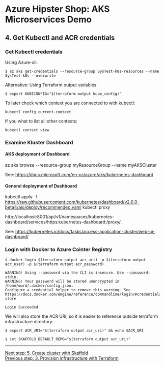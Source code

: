 # Azure Hipster Shop: AKS Microservices Demo

## 4. Get Kubectl and ACR credentials

### Get Kubectl credentials

Using Azure-cli:
```
$ az aks get-credentials --resource-group SysTest-k8s-resources --name SysTest-k8s --overwrite
```

Alternative: Using Terraform output variables:
```
$ export KUBECONFIG="$(terraform output kube_config)"
```

To later check which context you are connected to with kubectl:

```
kubectl config current-context
```

If you what to list all other contexts:

```
kubectl context view
```
### Examine Kluster Dashboard

#### AKS deployment of Dashboard

az aks browse --resource-group myResourceGroup --name myAKSCluster

See: https://docs.microsoft.com/en-us/azure/aks/kubernetes-dashboard

#### General deployment of Dashboard

kubectl apply -f https://raw.githubusercontent.com/kubernetes/dashboard/v2.0.0-beta4/aio/deploy/recommended.yaml
kubectl proxy

http://localhost:8001/api/v1/namespaces/kubernetes-dashboard/services/https:kubernetes-dashboard:/proxy/.


See: https://kubernetes.io/docs/tasks/access-application-cluster/web-ui-dashboard/

### Login with Docker to Azure Cointer Registry

```
$ docker login $(terraform output acr_uri) -u $(terraform output acr_user) -p $(terraform output acr_password)

WARNING! Using --password via the CLI is insecure. Use --password-stdin.
WARNING! Your password will be stored unencrypted in /home/mord/.docker/config.json.
Configure a credential helper to remove this warning. See
https://docs.docker.com/engine/reference/commandline/login/#credentials-store

Login Succeeded
```

We will also store the ACR URI, so it is easier to reference outside terraform infrastructure directory:
```
$ export ACR_URI="$(terraform output acr_uri)" && echo $ACR_URI
```

```
$ set SKAFFOLD_DEFAULT_REPO="$(terraform output acr_uri)"
```

---
[Next step: 5. Create cluster with Skaffold](../docs/05_cluster_skaffold.md)  
[Previous step: 3. Provision infrastructure with Terraform](../docs/03_infra_terraform.md)

